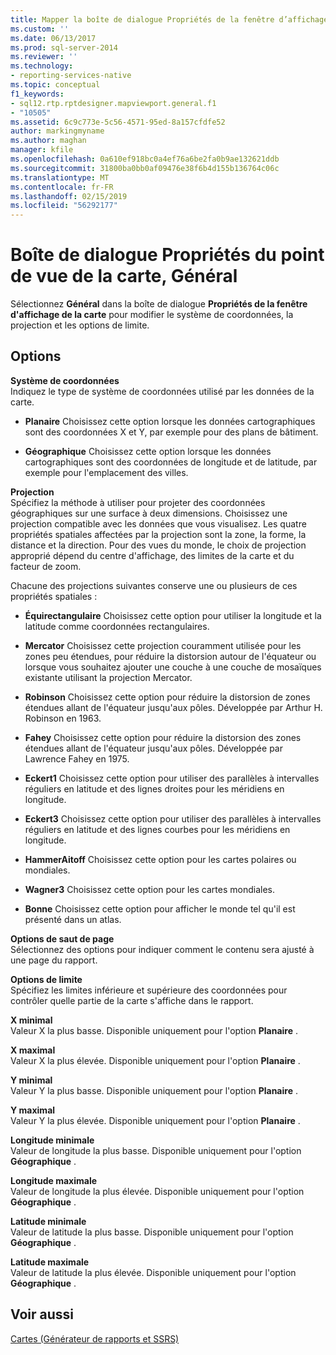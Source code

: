 ```yaml
---
title: Mapper la boîte de dialogue Propriétés de la fenêtre d’affichage, général | Microsoft Docs
ms.custom: ''
ms.date: 06/13/2017
ms.prod: sql-server-2014
ms.reviewer: ''
ms.technology:
- reporting-services-native
ms.topic: conceptual
f1_keywords:
- sql12.rtp.rptdesigner.mapviewport.general.f1
- "10505"
ms.assetid: 6c9c773e-5c56-4571-95ed-8a157cfdfe52
author: markingmyname
ms.author: maghan
manager: kfile
ms.openlocfilehash: 0a610ef918bc0a4ef76a6be2fa0b9ae132621ddb
ms.sourcegitcommit: 31800ba0bb0af09476e38f6b4d155b136764c06c
ms.translationtype: MT
ms.contentlocale: fr-FR
ms.lasthandoff: 02/15/2019
ms.locfileid: "56292177"
---
```

# <a name="map-viewport-properties-dialog-box-general"></a>Boîte de dialogue Propriétés du point de vue de la carte, Général
  Sélectionnez **Général** dans la boîte de dialogue **Propriétés de la fenêtre d'affichage de la carte** pour modifier le système de coordonnées, la projection et les options de limite.  
  
## <a name="options"></a>Options  
 **Système de coordonnées**  
 Indiquez le type de système de coordonnées utilisé par les données de la carte.  
  
-   **Planaire** Choisissez cette option lorsque les données cartographiques sont des coordonnées X et Y, par exemple pour des plans de bâtiment.  
  
-   **Géographique** Choisissez cette option lorsque les données cartographiques sont des coordonnées de longitude et de latitude, par exemple pour l'emplacement des villes.  
  
 **Projection**  
 Spécifiez la méthode à utiliser pour projeter des coordonnées géographiques sur une surface à deux dimensions. Choisissez une projection compatible avec les données que vous visualisez. Les quatre propriétés spatiales affectées par la projection sont la zone, la forme, la distance et la direction. Pour des vues du monde, le choix de projection approprié dépend du centre d'affichage, des limites de la carte et du facteur de zoom.  
  
 Chacune des projections suivantes conserve une ou plusieurs de ces propriétés spatiales :  
  
-   **Équirectangulaire** Choisissez cette option pour utiliser la longitude et la latitude comme coordonnées rectangulaires.  
  
-   **Mercator** Choisissez cette projection couramment utilisée pour les zones peu étendues, pour réduire la distorsion autour de l'équateur ou lorsque vous souhaitez ajouter une couche à une couche de mosaïques existante utilisant la projection Mercator.  
  
-   **Robinson** Choisissez cette option pour réduire la distorsion de zones étendues allant de l'équateur jusqu'aux pôles. Développée par Arthur H. Robinson en 1963.  
  
-   **Fahey** Choisissez cette option pour réduire la distorsion des zones étendues allant de l'équateur jusqu'aux pôles. Développée par Lawrence Fahey en 1975.  
  
-   **Eckert1** Choisissez cette option pour utiliser des parallèles à intervalles réguliers en latitude et des lignes droites pour les méridiens en longitude.  
  
-   **Eckert3** Choisissez cette option pour utiliser des parallèles à intervalles réguliers en latitude et des lignes courbes pour les méridiens en longitude.  
  
-   **HammerAitoff** Choisissez cette option pour les cartes polaires ou mondiales.  
  
-   **Wagner3** Choisissez cette option pour les cartes mondiales.  
  
-   **Bonne** Choisissez cette option pour afficher le monde tel qu'il est présenté dans un atlas.  
  
 **Options de saut de page**  
 Sélectionnez des options pour indiquer comment le contenu sera ajusté à une page du rapport.  
  
 **Options de limite**  
 Spécifiez les limites inférieure et supérieure des coordonnées pour contrôler quelle partie de la carte s'affiche dans le rapport.  
  
 **X minimal**  
 Valeur X la plus basse. Disponible uniquement pour l'option **Planaire** .  
  
 **X maximal**  
 Valeur X la plus élevée. Disponible uniquement pour l'option **Planaire** .  
  
 **Y minimal**  
 Valeur Y la plus basse. Disponible uniquement pour l'option **Planaire** .  
  
 **Y maximal**  
 Valeur Y la plus élevée. Disponible uniquement pour l'option **Planaire** .  
  
 **Longitude minimale**  
 Valeur de longitude la plus basse. Disponible uniquement pour l'option **Géographique** .  
  
 **Longitude maximale**  
 Valeur de longitude la plus élevée. Disponible uniquement pour l'option **Géographique** .  
  
 **Latitude minimale**  
 Valeur de latitude la plus basse. Disponible uniquement pour l'option **Géographique** .  
  
 **Latitude maximale**  
 Valeur de latitude la plus élevée. Disponible uniquement pour l'option **Géographique** .  
  
## <a name="see-also"></a>Voir aussi  
 [Cartes &#40;Générateur de rapports et SSRS&#41;](report-design/maps-report-builder-and-ssrs.md)  
  
  
